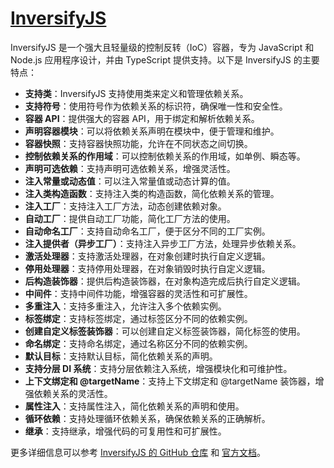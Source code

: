 # [InversifyJS](https://github.com/inversify/InversifyJS)

InversifyJS 是一个强大且轻量级的控制反转（IoC）容器，专为 JavaScript 和 Node.js 应用程序设计，并由 TypeScript 提供支持。以下是 InversifyJS 的主要特点：

- **支持类**：InversifyJS 支持使用类来定义和管理依赖关系。
- **支持符号**：使用符号作为依赖关系的标识符，确保唯一性和安全性。
- **容器 API**：提供强大的容器 API，用于绑定和解析依赖关系。
- **声明容器模块**：可以将依赖关系声明在模块中，便于管理和维护。
- **容器快照**：支持容器快照功能，允许在不同状态之间切换。
- **控制依赖关系的作用域**：可以控制依赖关系的作用域，如单例、瞬态等。
- **声明可选依赖**：支持声明可选依赖关系，增强灵活性。
- **注入常量或动态值**：可以注入常量值或动态计算的值。
- **注入类构造函数**：支持注入类的构造函数，简化依赖关系的管理。
- **注入工厂**：支持注入工厂方法，动态创建依赖对象。
- **自动工厂**：提供自动工厂功能，简化工厂方法的使用。
- **自动命名工厂**：支持自动命名工厂，便于区分不同的工厂实例。
- **注入提供者（异步工厂）**：支持注入异步工厂方法，处理异步依赖关系。
- **激活处理器**：支持激活处理器，在对象创建时执行自定义逻辑。
- **停用处理器**：支持停用处理器，在对象销毁时执行自定义逻辑。
- **后构造装饰器**：提供后构造装饰器，在对象构造完成后执行自定义逻辑。
- **中间件**：支持中间件功能，增强容器的灵活性和可扩展性。
- **多重注入**：支持多重注入，允许注入多个依赖实例。
- **标签绑定**：支持标签绑定，通过标签区分不同的依赖实例。
- **创建自定义标签装饰器**：可以创建自定义标签装饰器，简化标签的使用。
- **命名绑定**：支持命名绑定，通过名称区分不同的依赖实例。
- **默认目标**：支持默认目标，简化依赖关系的声明。
- **支持分层 DI 系统**：支持分层依赖注入系统，增强模块化和可维护性。
- **上下文绑定和 @targetName**：支持上下文绑定和 @targetName 装饰器，增强依赖关系的灵活性。
- **属性注入**：支持属性注入，简化依赖关系的声明和使用。
- **循环依赖**：支持处理循环依赖关系，确保依赖关系的正确解析。
- **继承**：支持继承，增强代码的可复用性和可扩展性。

更多详细信息可以参考 [InversifyJS 的 GitHub 仓库](https://github.com/inversify/InversifyJS) 和 [官方文档](https://inversify.io/)。
